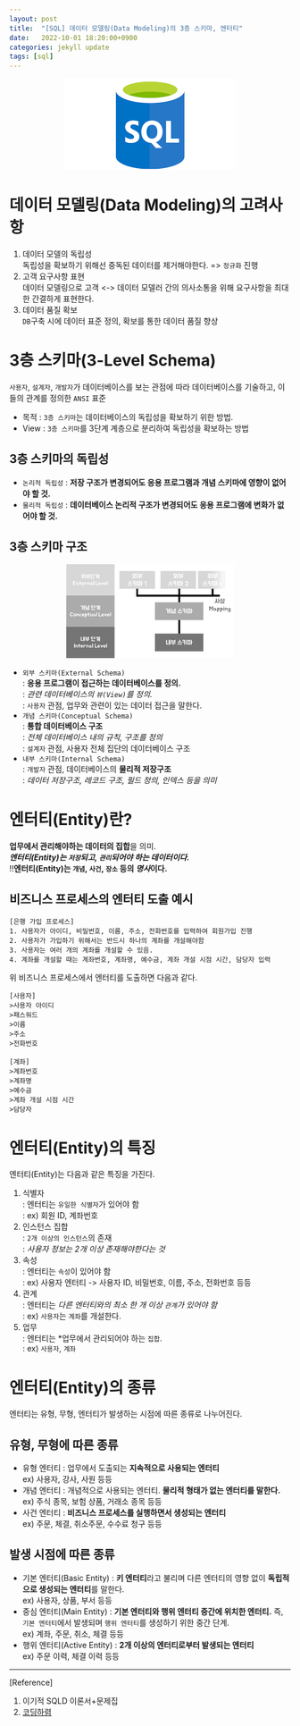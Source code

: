 ```yaml
---
layout: post
title:  "[SQL] 데이터 모델링(Data Modeling)의 3층 스키마, 엔터티"
date:   2022-10-01 18:20:00+0900
categories: jekyll update
tags: [sql]
---
```

<p align="center"><img src="/assets/img/blog/정보/SQL.png"></p>

# 데이터 모델링(Data Modeling)의 고려사항
1. 데이터 모델의 독립성  
독립성을 확보하기 위해선 중독된 데이터를 제거해야한다. => `정규화` 진행  
2. 고객 요구사항 표현  
데이터 모델링으로 고객 <-> 데이터 모델러 간의 의사소통을 위해 요구사항을 최대한 간결하게 표현한다.  
3. 데이터 품질 확보  
`DB`구축 시에 데이터 표준 정의, 확보를 통한 데이터 품질 향상  

# 3층 스키마(3-Level Schema)
`사용자`, `설계자`, `개발자`가 데이터베이스를 보는 관점에 따라 데이터베이스를 기술하고, 이들의 관계를 정의한 `ANSI` 표준  
- 목적 : `3층 스키마`는 데이터베이스의 독립성을 확보하기 위한 방법.  
- View : `3층 스키마`를 3단계 계층으로 분리하여 독립성을 확보하는 방법  

## 3층 스키마의 독립성
- `논리적 독립성` : **저장 구조가 변경되어도 응용 프로그램과 개념 스키마에 영향이 없어야 할 것.**  
- `물리적 독립성` : **데이터베이스 논리적 구조가 변경되어도 응용 프로그램에 변화가 없어야 할 것.**  

## 3층 스키마 구조
<p align="center"><img src="/assets/img/blog/정보/3층 스키마.png"></p>
  
- `외부 스키마(External Schema)`  
 : **응용 프로그램이 접근하는 데이터베이스를 정의.**  
 : *관련 데이터베이스의 `뷰(View)`를 정의.*  
 : `사용자` 관점, 업무와 관련이 있는 데이터 접근을 말한다.  
- `개념 스키마(Conceptual Schema)`  
 : **통합 데이터베이스 구조**  
 : *전체 데이터베이스 내의 규칙, 구조를 정의*  
 : `설계자` 관점, 사용자 전체 집단의 데이터베이스 구조  
- `내부 스키마(Internal Schema)`  
 : `개발자` 관점, 데이터베이스의 **물리적 저장구조**  
 : *데이터 저장구조, 레코드 구조, 필드 정의, 인덱스 등을 의미*  

# 엔터티(Entity)란?
**업무에서 관리해야하는 데이터의 집합**을 의미.  
***엔터티(Entity)는 `저장`되고, `관리`되어야 하는 데이터이다.***  
!!**엔터티(Entity)는 `개념`, `사건`, `장소` 등의 *명사*이다.**  

## 비즈니스 프로세스의 엔터티 도출 예시  
    [은행 가입 프로세스]
    1. 사용자가 아이디, 비밀번호, 이름, 주소, 전화번호를 입력하여 회원가입 진행  
    2. 사용자가 가입하기 위해서는 반드시 하나의 계좌를 개설해야함  
    3. 사용자는 여러 개의 계좌를 개설할 수 있음.  
    4. 계좌를 개설할 때는 계좌번호, 계좌명, 예수금, 계좌 개설 시점 시간, 담당자 입력  
위 비즈니스 프로세스에서 엔터티를 도출하면 다음과 같다.  

```console
[사용자]
>사용자 아이디
>패스워드
>이름
>주소
>전화번호

[계좌]
>계좌번호
>계좌명
>예수금
>계좌 개설 시점 시간
>담당자
```

# 엔터티(Entity)의 특징
엔터티(Entity)는 다음과 같은 특징을 가진다.  
1. 식별자  
 : 엔터티는 `유일한 식별자`가 있어야 함  
 : ex) 회원 ID, 계좌번호  
2. 인스턴스 집합  
 : `2개 이상의 인스턴스`의 존재  
 : *사용자 정보는 2개 이상 존재해야한다는 것*  
3. 속성  
 : 엔터티는 `속성`이 있어야 함  
 : ex) 사용자 엔터티 -> 사용자 ID, 비밀번호, 이름, 주소, 전화번호 등등  
4. 관계  
 : 엔터티는 *다른 엔터티와의 최소 한 개 이상 `관계`가 있어야 함*  
 : ex) `사용자`는 `계좌`를 개설한다.  
5. 업무  
 : 엔터티는 *업무에서 관리되어야 하는 `집합`.  
 : ex) `사용자`, `계좌`  

# 엔터티(Entity)의 종류
엔터티는 유형, 무형, 엔터티가 발생하는 시점에 따른 종류로 나누어진다.  

## 유형, 무형에 따른 종류
- 유형 엔터티 : 업무에서 도출되는 **지속적으로 사용되는 엔터티**  
ex) 사용자, 강사, 사원 등등  
- 개념 엔터티 : 개념적으로 사용되는 엔터티. **물리적 형태가 없는 엔터티를 말한다.**  
ex) 주식 종목, 보험 상품, 거래소 종목 등등  
- 사건 엔터티 : **비즈니스 프로세스를 실행하면서 생성되는 엔터티**  
ex) 주문, 체결, 취소주문, 수수료 청구 등등  

## 발생 시점에 따른 종류
- 기본 엔터티(Basic Entity) : **키 엔터티**라고 불리며 다른 엔터티의 영향 없이 **독립적으로 생성되는 엔터티**를 말한다.  
ex) 사용자, 상품, 부서 등등  
- 중심 엔터티(Main Entity) : **기본 엔터티와 행위 엔터티 중간에 위치한 엔터티.** 즉, `기본 엔터티`에서 발생되며 `행위 엔터티`를 생성하기 위한 중간 단계.  
ex) 계좌, 주문, 취소, 체결 등등  
- 행위 엔터티(Active Entity) : **2개 이상의 엔터티로부터 발생되는 엔터티**  
ex) 주문 이력, 체결 이력 등등  
---
[Reference]  
1) 이기적 SQLD 이론서+문제집  
2) [코딩하렴](https://ryeom2.tistory.com/46)  